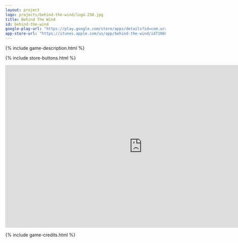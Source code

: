 ```yaml
---
layout: project
logo: projects/behind-the-wind/logo.250.jpg
title: Behind The Wind
id: behind-the-wind
google-play-url: "https://play.google.com/store/apps/details?id=com.uralys.behindthewind"
app-store-url: "https://itunes.apple.com/us/app/behind-the-wind/id710604626"
---
```


{% include game-description.html %}

{% include store-buttons.html %}

<div class="highlight row gutters span_12">
     <iframe width="860" height="512" src="http://www.youtube.com/embed/6BTX4zpUBHw" frameborder="0"></iframe>
</div>


{% include game-credits.html %}
